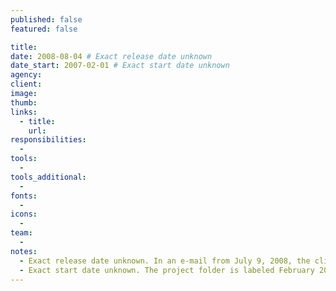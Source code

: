 ```yaml
---
published: false
featured: false

title:
date: 2008-08-04 # Exact release date unknown
date_start: 2007-02-01 # Exact start date unknown
agency:
client:
image:
thumb:
links:
  - title:
    url:
responsibilities:
  -
tools:
  -
tools_additional:
  -
fonts:
  -
icons:
  -
team:
  -
notes:
  - Exact release date unknown. In an e-mail from July 9, 2008, the client said that they would like to launch the site in July. An e-mail from August 4, 2008 said that everything on the site was pretty much done.
  - Exact start date unknown. The project folder is labeled February 2007. The initial design was done on May 17, 2007 (this design was later scrapped).
---
```


